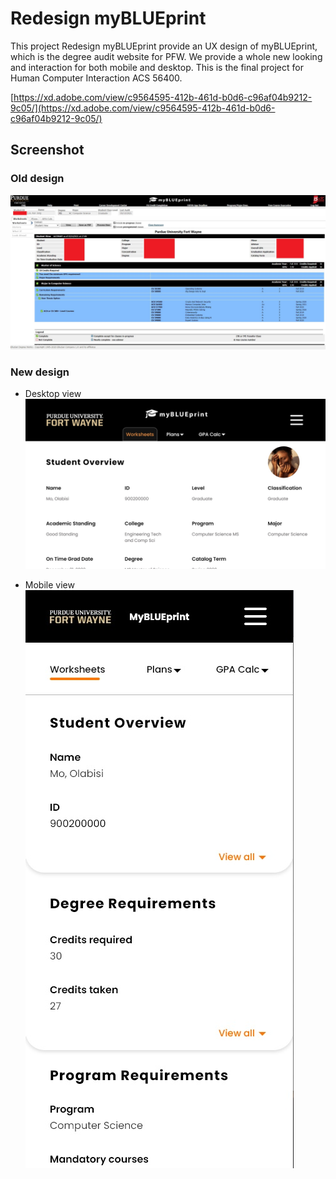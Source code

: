 # Redesign myBLUEprint

This project Redesign myBLUEprint provide an UX design of myBLUEprint, which is the degree audit website for PFW. We provide a whole new looking and interaction for both mobile and desktop.
This is the final project for Human Computer Interaction ACS 56400.

[https://xd.adobe.com/view/c9564595-412b-461d-b0d6-c96af04b9212-9c05/](https://xd.adobe.com/view/c9564595-412b-461d-b0d6-c96af04b9212-9c05/)

## Screenshot

### Old design

![old_worksheet](https://github.com/Ronaldzzzzz/Redesign-myBLUEprint/blob/main/image/old_worksheet.jpg)

### New design

* Desktop view
![new_worksheet](https://github.com/Ronaldzzzzz/Redesign-myBLUEprint/blob/main/image/new_worksheet.jpg)

* Mobile view
![new_worksheet_mobile](https://github.com/Ronaldzzzzz/Redesign-myBLUEprint/blob/main/image/new_worksheet_mobile.jpg)